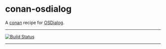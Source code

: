 # conan-osdialog
A [conan](https://conan.io/) recipe for [OSDialog](https://github.com/AndrewBelt/osdialog).
***
[![Build Status](https://dev.azure.com/qnohot/qnohot/_apis/build/status/qno.conan-osdialog?branchName=master)](https://dev.azure.com/qnohot/qnohot/_build/latest?definitionId=9&branchName=master)

***
